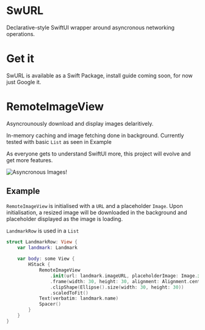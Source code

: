 # SwURL

Declarative-style SwiftUI wrapper around asyncronous networking operations.

# Get it

SwURL is available as a Swift Package, install guide coming soon, for now just Google it.

# RemoteImageView

Asyncrounously download and display images delaritively.

In-memory caching and image fetching done in background. Currently tested with basic `List` as seen in Example

As everyone gets to understand SwiftUI more, this project will evolve and get more features.

![Asyncronous Images!](https://media.giphy.com/media/WsXxMt7FOQf0HJBiX1/giphy.gif)

## Example

`RemoteImageView` is initialised with a `URL` and a placeholder `Image`. Upon initialisation, a resized image will be downloaded in the background and placeholder displayed as the image is loading.

`LandmarkRow` is used in a `List`

```swift
struct LandmarkRow: View {
    var landmark: Landmark
    
    var body: some View {
        HStack {
            RemoteImageView
                .init(url: landmark.imageURL, placeholderImage: Image.init("placeholder_location"))
                .frame(width: 30, height: 30, alignment: Alignment.center)
                .clipShape(Ellipse().size(width: 30, height: 30))
                .scaledToFit()
            Text(verbatim: landmark.name)
            Spacer()
        }
    }
}
```

